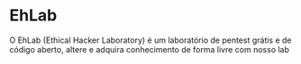 # EhLab
O EhLab (Ethical Hacker Laboratory) é um laboratório de pentest grátis e de código aberto, altere e adquira conhecimento de forma livre com nosso lab 
